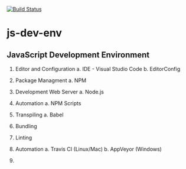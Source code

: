 [![Build Status](https://travis-ci.org/jaCod3r/js-dev-env.svg?branch=master)](https://travis-ci.org/jaCod3r/js-dev-env)

# js-dev-env
## JavaScript Development Environment 

1. Editor and Configuration
   a. IDE - Visual Studio Code
   b. EditorConfig 

2. Package Managment 
   a. NPM

3. Development Web Server
   a. Node.js

4. Automation
   a. NPM Scripts
   
5. Transpiling
   a. Babel

6. Bundling 

7. Linting 

8. Automation 
   a. Travis CI (Linux/Mac)
   b. AppVeyor (Windows)

9.  

